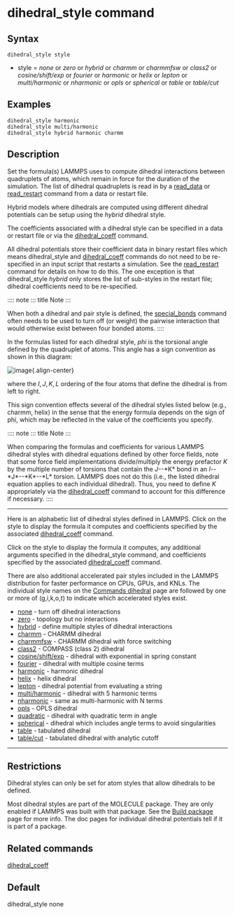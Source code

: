 # dihedral_style command

## Syntax

``` LAMMPS
dihedral_style style
```

-   style = *none* or *zero* or *hybrid* or *charmm* or *charmmfsw* or
    *class2* or *cosine/shift/exp* or *fourier* or *harmonic* or *helix*
    or *lepton* or *multi/harmonic* or *nharmonic* or *opls* or
    *spherical* or *table* or *table/cut*

## Examples

``` LAMMPS
dihedral_style harmonic
dihedral_style multi/harmonic
dihedral_style hybrid harmonic charmm
```

## Description

Set the formula(s) LAMMPS uses to compute dihedral interactions between
quadruplets of atoms, which remain in force for the duration of the
simulation. The list of dihedral quadruplets is read in by a
[read_data](read_data) or [read_restart](read_restart) command from a
data or restart file.

Hybrid models where dihedrals are computed using different dihedral
potentials can be setup using the *hybrid* dihedral style.

The coefficients associated with a dihedral style can be specified in a
data or restart file or via the [dihedral_coeff](dihedral_coeff)
command.

All dihedral potentials store their coefficient data in binary restart
files which means dihedral_style and [dihedral_coeff](dihedral_coeff)
commands do not need to be re-specified in an input script that restarts
a simulation. See the [read_restart](read_restart) command for details
on how to do this. The one exception is that dihedral_style *hybrid*
only stores the list of sub-styles in the restart file; dihedral
coefficients need to be re-specified.

:::: note
::: title
Note
:::

When both a dihedral and pair style is defined, the
[special_bonds](special_bonds) command often needs to be used to turn
off (or weight) the pairwise interaction that would otherwise exist
between four bonded atoms.
::::

In the formulas listed for each dihedral style, *phi* is the torsional
angle defined by the quadruplet of atoms. This angle has a sign
convention as shown in this diagram:

![image](JPG/dihedral_sign.jpg){.align-center}

where the $I,J,K,L$ ordering of the four atoms that define the dihedral
is from left to right.

This sign convention effects several of the dihedral styles listed below
(e.g., charmm, helix) in the sense that the energy formula depends on
the sign of phi, which may be reflected in the value of the coefficients
you specify.

:::: note
::: title
Note
:::

When comparing the formulas and coefficients for various LAMMPS dihedral
styles with dihedral equations defined by other force fields, note that
some force field implementations divide/multiply the energy prefactor
*K* by the multiple number of torsions that contain the *J*\--\*K\* bond
in an *I*\--\*J\*\--\*K\*\--\*L\* torsion. LAMMPS does not do this
(i.e., the listed dihedral equation applies to each individual
dihedral). Thus, you need to define *K* appropriately via the
[dihedral_coeff](dihedral_coeff) command to account for this difference
if necessary.
::::

------------------------------------------------------------------------

Here is an alphabetic list of dihedral styles defined in LAMMPS. Click
on the style to display the formula it computes and coefficients
specified by the associated [dihedral_coeff](dihedral_coeff) command.

Click on the style to display the formula it computes, any additional
arguments specified in the dihedral_style command, and coefficients
specified by the associated [dihedral_coeff](dihedral_coeff) command.

There are also additional accelerated pair styles included in the LAMMPS
distribution for faster performance on CPUs, GPUs, and KNLs. The
individual style names on the [Commands dihedral](dihedral) page are
followed by one or more of (g,i,k,o,t) to indicate which accelerated
styles exist.

-   [none](dihedral_none) - turn off dihedral interactions
-   [zero](dihedral_zero) - topology but no interactions
-   [hybrid](dihedral_hybrid) - define multiple styles of dihedral
    interactions
-   [charmm](dihedral_charmm) - CHARMM dihedral
-   [charmmfsw](dihedral_charmm) - CHARMM dihedral with force switching
-   [class2](dihedral_class2) - COMPASS (class 2) dihedral
-   [cosine/shift/exp](dihedral_cosine_shift_exp) - dihedral with
    exponential in spring constant
-   [fourier](dihedral_fourier) - dihedral with multiple cosine terms
-   [harmonic](dihedral_harmonic) - harmonic dihedral
-   [helix](dihedral_helix) - helix dihedral
-   [lepton](dihedral_lepton) - dihedral potential from evaluating a
    string
-   [multi/harmonic](dihedral_multi_harmonic) - dihedral with 5 harmonic
    terms
-   [nharmonic](dihedral_nharmonic) - same as multi-harmonic with N
    terms
-   [opls](dihedral_opls) - OPLS dihedral
-   [quadratic](dihedral_quadratic) - dihedral with quadratic term in
    angle
-   [spherical](dihedral_spherical) - dihedral which includes angle
    terms to avoid singularities
-   [table](dihedral_table) - tabulated dihedral
-   [table/cut](dihedral_table) - tabulated dihedral with analytic
    cutoff

------------------------------------------------------------------------

## Restrictions

Dihedral styles can only be set for atom styles that allow dihedrals to
be defined.

Most dihedral styles are part of the MOLECULE package. They are only
enabled if LAMMPS was built with that package. See the [Build
package](Build_package) page for more info. The doc pages for individual
dihedral potentials tell if it is part of a package.

## Related commands

[dihedral_coeff](dihedral_coeff)

## Default

dihedral_style none
